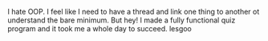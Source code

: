 I hate OOP. I feel like I need to have a thread and link one thing to another ot understand the bare minimum.
But hey! I made a fully functional quiz program and it took me a whole day to succeed. lesgoo
